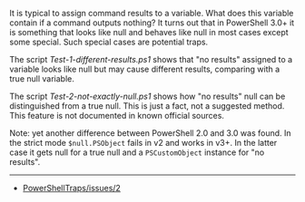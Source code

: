 
It is typical to assign command results to a variable. What does this variable
contain if a command outputs nothing? It turns out that in PowerShell 3.0+ it
is something that looks like null and behaves like null in most cases except
some special. Such special cases are potential traps.

The script *Test-1-different-results.ps1* shows that "no results" assigned to a
variable looks like null but may cause different results, comparing with a true
null variable.

The script *Test-2-not-exactly-null.ps1* shows how "no results" null can be
distinguished from a true null. This is just a fact, not a suggested method.
This feature is not documented in known official sources.

Note: yet another difference between PowerShell 2.0 and 3.0 was found. In the
strict mode `$null.PSObject` fails in v2 and works in v3+. In the latter case
it gets null for a true null and a `PSCustomObject` instance for "no results".

---

- [PowerShellTraps/issues/2](https://github.com/nightroman/PowerShellTraps/issues/2)

